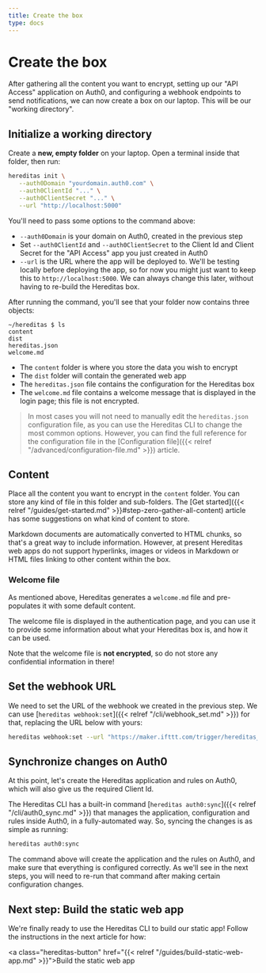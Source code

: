 ```yaml
---
title: Create the box
type: docs
---
```


# Create the box

After gathering all the content you want to encrypt, setting up our "API Access" application on Auth0, and configuring a webhook endpoints to send notifications, we can now create a box on our laptop. This will be our "working directory".

## Initialize a working directory

Create a **new, empty folder** on your laptop. Open a terminal inside that folder, then run:

````sh
hereditas init \
   --auth0Domain "yourdomain.auth0.com" \
   --auth0ClientId "..." \
   --auth0ClientSecret "..." \
   --url "http://localhost:5000"
````

You'll need to pass some options to the command above:

- `--auth0Domain` is your domain on Auth0, created in the previous step
- Set `--auth0ClientId` and `--auth0ClientSecret` to the Client Id and Client Secret for the "API Access" app you just created in Auth0
- `--url` is the URL where the app will be deployed to. We'll be testing locally before deploying the app, so for now you might just want to keep this to `http://localhost:5000`. We can always change this later, without having to re-build the Hereditas box.

After running the command, you'll see that your folder now contains three objects:

````text
~/hereditas $ ls
content
dist
hereditas.json
welcome.md
````

- The `content` folder is where you store the data you wish to encrypt
- The `dist` folder will contain the generated web app
- The `hereditas.json` file contains the configuration for the Hereditas box
- The `welcome.md` file contains a welcome message that is displayed in the login page; this file is not encrypted.

> In most cases you will not need to manually edit the `hereditas.json` configuration file, as you can use the Hereditas CLI to change the most common options. However, you can find the full reference for the configuration file in the [Configuration file]({{< relref "/advanced/configuration-file.md" >}}) article.

## Content

Place all the content you want to encrypt in the `content` folder. You can store any kind of file in this folder and sub-folders. The [Get started]({{< relref "/guides/get-started.md" >}}#step-zero-gather-all-content) article has some suggestions on what kind of content to store.

Markdown documents are automatically converted to HTML chunks, so that's a great way to include information. However, at present Hereditas web apps do not support hyperlinks, images or videos in Markdown or HTML files linking to other content within the box.

### Welcome file

As mentioned above, Hereditas generates a `welcome.md` file and pre-populates it with some default content.

The welcome file is displayed in the authentication page, and you can use it to provide some information about what your Hereditas box is, and how it can be used.

Note that the welcome file is **not encrypted**, so do not store any confidential information in there!

## Set the webhook URL

We need to set the URL of the webhook we created in the previous step. We can use [`hereditas webhook:set`]({{< relref "/cli/webhook_set.md" >}}) for that, replacing the URL below with yours:

````sh
hereditas webhook:set --url "https://maker.ifttt.com/trigger/hereditas_auth/with/key/123abc456def"
````

## Synchronize changes on Auth0

At this point, let's create the Hereditas application and rules on Auth0, which will also give us the required Client Id.

The Hereditas CLI has a built-in command [`hereditas auth0:sync`]({{< relref "/cli/auth0_sync.md" >}}) that manages the application, configuration and rules inside Auth0, in a fully-automated way. So, syncing the changes is as simple as running:

````sh
hereditas auth0:sync
````

The command above will create the application and the rules on Auth0, and make sure that everything is configured correctly. As we'll see in the next steps, you will need to re-run that command after making certain configuration changes.

## Next step: Build the static web app

We're finally ready to use the Hereditas CLI to build our static app! Follow the instructions in the next article for how:

<a class="hereditas-button" href="{{< relref "/guides/build-static-web-app.md" >}}">Build the static web app</a>

